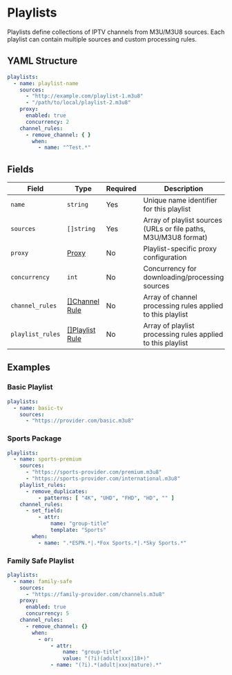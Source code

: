 # Playlists

Playlists define collections of IPTV channels from M3U/M3U8 sources. Each playlist can contain multiple sources and custom processing rules.

## YAML Structure

```yaml
playlists:
  - name: playlist-name
    sources:
      - "http://example.com/playlist-1.m3u8"
      - "/path/to/local/playlist-2.m3u8"
    proxy:
      enabled: true
      concurrency: 2
    channel_rules:
      - remove_channel: { }
        when:
          - name: "^Test.*"
```

## Fields

| Field            | Type                                         | Required | Description                                                       |
|------------------|----------------------------------------------|----------|-------------------------------------------------------------------|
| `name`           | `string`                                     | Yes      | Unique name identifier for this playlist                          |
| `sources`        | `[]string`                                   | Yes      | Array of playlist sources (URLs or file paths, M3U/M3U8 format)  |
| `proxy`          | [Proxy](./proxy.md)                          | No       | Playlist-specific proxy configuration                             |
| `concurrency`    | `int`                                        | No       | Concurrency for downloading/processing sources                    |
| `channel_rules`  | [[]Channel Rule](./channel_rules/index.md)  | No       | Array of channel processing rules applied to this playlist       |
| `playlist_rules` | [[]Playlist Rule](./playlist_rules/index.md) | No       | Array of playlist processing rules applied to this playlist      |

## Examples

### Basic Playlist

```yaml
playlists:
  - name: basic-tv
    sources:
      - "https://provider.com/basic.m3u8"
```

### Sports Package

```yaml
playlists:
  - name: sports-premium
    sources:
      - "https://sports-provider.com/premium.m3u8"
      - "https://sports-provider.com/international.m3u8"
    playlist_rules:
      - remove_duplicates:
          - patterns: [ "4K", "UHD", "FHD", "HD", "" ]
    channel_rules:
      - set_field:
          - attr:
              name: "group-title"
              template: "Sports"
        when:
          - name: ".*ESPN.*|.*Fox Sports.*|.*Sky Sports.*"
```

### Family Safe Playlist

```yaml
playlists:
  - name: family-safe
    sources:
      - "https://family-provider.com/channels.m3u8"
    proxy:
      enabled: true
      concurrency: 5
    channel_rules:
      - remove_channel: {}
        when:
          - or:
              - attr:
                  name: "group-title"
                  value: "(?i)(adult|xxx|18+)"
              - name: "(?i).*(adult|xxx|mature).*"
```
